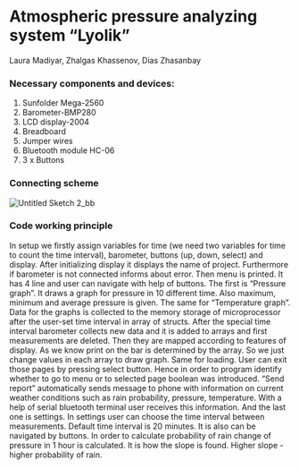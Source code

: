 # Atmospheric pressure analyzing system “Lyolik”
Laura Madiyar, Zhalgas Khassenov, Dias Zhasanbay
### Necessary components and devices:
1. Sunfolder Mega-2560
2. Barometer-BMP280
3. LCD display-2004
4. Breadboard
5. Jumper wires
6. Bluetooth module HC-06
7. 3 x Buttons
### Connecting scheme
![Untitled Sketch 2_bb](https://user-images.githubusercontent.com/37871005/56460480-388d4400-63c5-11e9-8ea5-1767eb8e6c34.jpg)
### Code working principle
In setup we firstly assign variables for time (we need two variables for time to count the time interval), barometer, buttons (up, down, select) and display. After initializing display it displays the name of project. Furthermore if barometer is not connected informs about error. Then menu is printed. It has 4 line and user can navigate with help of buttons. The first is “Pressure graph”. It draws a graph for pressure in 10 different time. Also maximum, minimum and average pressure is given. The same for “Temperature graph”. Data for the graphs is collected to the memory storage of microprocessor after the user-set time interval in array of structs. After the special time interval barometer collects new data and it is added to arrays and first measurements are deleted.  Then they are mapped according to features of display. As  we know print on the bar is determined by the array. So we just change values in each array to draw graph. Same for loading. User can exit those pages by pressing select button. Hence in order to program identify whether to go to menu or to selected page boolean was introduced. “Send report” automatically sends message to phone with information on current weather conditions such as rain probability, pressure, temperature. With a help of serial bluetooth terminal user receives this information. And the last one is settings. In settings user can choose the time interval between measurements. Default time interval is 20 minutes. It is also can be navigated by buttons. In order to calculate probability of rain change of pressure in 1 hour is calculated. It is how the slope is found. Higher slope - higher probability of rain.
